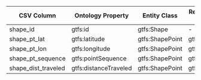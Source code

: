 | CSV Column           | Ontology Property | Entity Class | Rel. Entity Class | Subject Generation    | Join Condition | Datatype | Function Name | Function Output |
| --- | --- | --- | --- | --- | --- | --- | --- | --- |
| shape_id | gtfs:id | gtfs:Shape | - | `http://vocab.gtfs.org/terms#Shape/${shape_id}` | - | xsd:string | - | `http://vocab.gtfs.org/terms#Shape/${shape_id}` |
| shape_pt_lat | gtfs:latitude | gtfs:ShapePoint | gtfs:Shape | `http://vocab.gtfs.org/terms#ShapePoint/${shape_id}-${shape_pt_sequence}` | shape_id | geo:lat | - | `${shape_pt_lat}` |
| shape_pt_lon | gtfs:longitude | gtfs:ShapePoint | gtfs:Shape | `http://vocab.gtfs.org/terms#ShapePoint/${shape_id}-${shape_pt_sequence}` | shape_id | geo:long | - | `${shape_pt_lon}` |
| shape_pt_sequence | gtfs:pointSequence | gtfs:ShapePoint | gtfs:Shape | `http://vocab.gtfs.org/terms#ShapePoint/${shape_id}-${shape_pt_sequence}` | shape_id | xsd:nonNegativeInteger | - | `${shape_pt_sequence}` |
| shape_dist_traveled | gtfs:distanceTraveled | gtfs:ShapePoint | gtfs:Shape | `http://vocab.gtfs.org/terms#ShapePoint/${shape_id}-${shape_pt_sequence}` | shape_id | gtfs:nonNegativeFloat | - | `${shape_dist_traveled}` |
